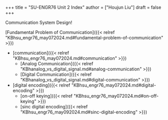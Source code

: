 +++
title = "SU-ENGR76 Unit 2 Index"
author = ["Houjun Liu"]
draft = false
+++

Communication System Design!

[Fundamental Problem of Communication]({{< relref "KBhsu_engr76_may072024.md#fundamental-problem-of-communication" >}})

-   [communication]({{< relref "KBhsu_engr76_may072024.md#communication" >}})
    -   [Analog Communication]({{< relref "KBhanalog_vs_digital_signal.md#analog-communication" >}})
    -   [Digital Communication]({{< relref "KBhanalog_vs_digital_signal.md#digital-communication" >}})
-   [digital encoding]({{< relref "KBhsu_engr76_may072024.md#digital-encoding" >}})
    -   [on-off keying]({{< relref "KBhsu_engr76_may072024.md#on-off-keying" >}})
    -   [sinc digital encoding]({{< relref "KBhsu_engr76_may092024.md#sinc-digital-encoding" >}})
